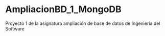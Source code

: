 # AmpliacionBD_1_MongoDB
Proyecto 1 de la asignatura ampliación de base de datos de Ingeniería del Software
